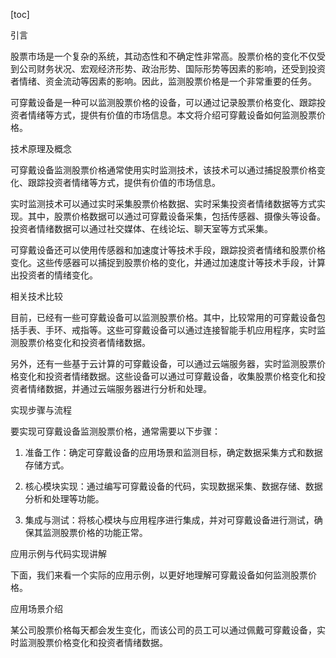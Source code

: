 
[toc]                    
                
                
引言

股票市场是一个复杂的系统，其动态性和不确定性非常高。股票价格的变化不仅受到公司财务状况、宏观经济形势、政治形势、国际形势等因素的影响，还受到投资者情绪、资金流动等因素的影响。因此，监测股票价格是一个非常重要的任务。

可穿戴设备是一种可以监测股票价格的设备，可以通过记录股票价格变化、跟踪投资者情绪等方式，提供有价值的市场信息。本文将介绍可穿戴设备如何监测股票价格。

技术原理及概念

可穿戴设备监测股票价格通常使用实时监测技术，该技术可以通过捕捉股票价格变化、跟踪投资者情绪等方式，提供有价值的市场信息。

实时监测技术可以通过实时采集股票价格数据、实时采集投资者情绪数据等方式实现。其中，股票价格数据可以通过可穿戴设备采集，包括传感器、摄像头等设备。投资者情绪数据可以通过社交媒体、在线论坛、聊天室等方式采集。

可穿戴设备还可以使用传感器和加速度计等技术手段，跟踪投资者情绪和股票价格变化。这些传感器可以捕捉到股票价格的变化，并通过加速度计等技术手段，计算出投资者的情绪变化。

相关技术比较

目前，已经有一些可穿戴设备可以监测股票价格。其中，比较常用的可穿戴设备包括手表、手环、戒指等。这些可穿戴设备可以通过连接智能手机应用程序，实时监测股票价格变化和投资者情绪数据。

另外，还有一些基于云计算的可穿戴设备，可以通过云端服务器，实时监测股票价格变化和投资者情绪数据。这些设备可以通过可穿戴设备，收集股票价格变化和投资者情绪数据，并通过云端服务器进行分析和处理。

实现步骤与流程

要实现可穿戴设备监测股票价格，通常需要以下步骤：

1. 准备工作：确定可穿戴设备的应用场景和监测目标，确定数据采集方式和数据存储方式。

2. 核心模块实现：通过编写可穿戴设备的代码，实现数据采集、数据存储、数据分析和处理等功能。

3. 集成与测试：将核心模块与应用程序进行集成，并对可穿戴设备进行测试，确保其监测股票价格的功能正常。

应用示例与代码实现讲解

下面，我们来看一个实际的应用示例，以更好地理解可穿戴设备如何监测股票价格。

应用场景介绍

某公司股票价格每天都会发生变化，而该公司的员工可以通过佩戴可穿戴设备，实时监测股票价格变化和投资者情绪数据。

